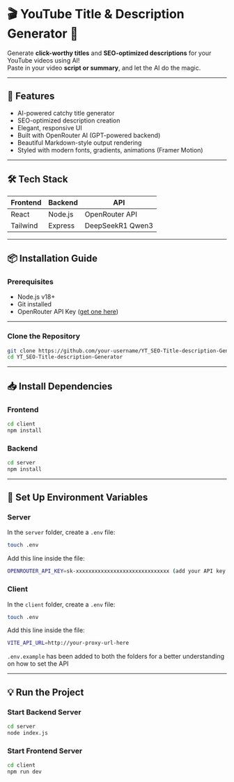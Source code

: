 # 🎬 YouTube Title & Description Generator 🎯

Generate **click-worthy titles** and **SEO-optimized descriptions** for your YouTube videos using AI!  
Paste in your video **script or summary**, and let the AI do the magic.

---

## 🚀 Features

- AI-powered catchy title generator
- SEO-optimized description creation
- Elegant, responsive UI
- Built with OpenRouter AI (GPT-powered backend)
- Beautiful Markdown-style output rendering
- Styled with modern fonts, gradients, animations (Framer Motion)

---

## 🛠️ Tech Stack

| Frontend  | Backend   | API              |
|-----------|-----------|------------------|
| React     | Node.js   | OpenRouter API   |
| Tailwind  | Express   | DeepSeekR1 Qwen3 |

---

## 📦 Installation Guide

### Prerequisites

- Node.js v18+  
- Git installed  
- OpenRouter API Key ([get one here](https://openrouter.ai))

---

### Clone the Repository

```bash
git clone https://github.com/your-username/YT_SEO-Title-description-Generator.git
cd YT_SEO-Title-description-Generator
```

---

## 📥 Install Dependencies

### Frontend

```bash
cd client
npm install
```

### Backend

```bash
cd server
npm install
```

---

## 🔑 Set Up Environment Variables

### Server

In the `server` folder, create a `.env` file:

```bash
touch .env
```

Add this line inside the file:

```bash
OPENROUTER_API_KEY=sk-xxxxxxxxxxxxxxxxxxxxxxxxxxxxxx (add your API key here)
```

### Client

In the `client` folder, create a `.env` file:

```bash
touch .env
```

Add this line inside the file:

```bash
VITE_API_URL=http://your-proxy-url-here
```

`.env.example` has been added to both the folders for a better understanding on how to set the API

---

## 💡 Run the Project

### Start Backend Server

```bash
cd server
node index.js
```

### Start Frontend Server

```bash
cd client
npm run dev
```
